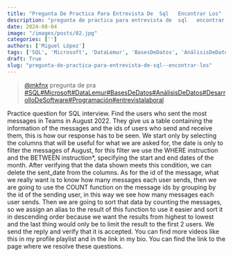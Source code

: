 ```yaml
---
title: "Pregunta De Practica Para Entrevista De  Sql   Encontrar Los"
description: "pregunta de practica para entrevista de  sql   encontrar los"
date: 2024-08-04
image: "/images/posts/02.jpg"
categories: ['']
authors: ['Miguel López']
tags: ['SQL', 'Microsoft', 'DataLemur', 'BasesDeDatos', 'AnálisisDeDatos', 'DesarrolloDeSoftware', 'Programación', 'entrevistalaboral']
draft: True
slug: "pregunta-de-practica-para-entrevista-de-sql--encontrar-los"
---
```


<blockquote class="tiktok-embed" cite="{https://www.tiktok.com/@mkfnx/video/7342607072720375045}" data-video-id="7342607072720375045" style="max-width: 605px;min-width: 325px;" > <section> <a target="_blank" title="@mkfnx" href="https://www.tiktok.com/@mkfnx?refer=embed">@mkfnx</a> pregunta de pra </section> <a title="SQL" target="_blank" href="https://www.tiktok.com/tag/SQL?refer=embed">#SQL</a><a title="Microsoft" target="_blank" href="https://www.tiktok.com/tag/Microsoft?refer=embed">#Microsoft</a><a title="DataLemur" target="_blank" href="https://www.tiktok.com/tag/DataLemur?refer=embed">#DataLemur</a><a title="BasesDeDatos" target="_blank" href="https://www.tiktok.com/tag/BasesDeDatos?refer=embed">#BasesDeDatos</a><a title="AnálisisDeDatos" target="_blank" href="https://www.tiktok.com/tag/AnálisisDeDatos?refer=embed">#AnálisisDeDatos</a><a title="DesarrolloDeSoftware" target="_blank" href="https://www.tiktok.com/tag/DesarrolloDeSoftware?refer=embed">#DesarrolloDeSoftware</a><a title="Programación" target="_blank" href="https://www.tiktok.com/tag/Programación?refer=embed">#Programación</a><a title="entrevistalaboral" target="_blank" href="https://www.tiktok.com/tag/entrevistalaboral?refer=embed">#entrevistalaboral</a> </blockquote> <script async src="https://www.tiktok.com/embed.js"></script>

Practice question for SQL interview.  Find the users who sent the most messages in Teams in August 2022.  They give us a table containing the information of the  messages and the ids of users who send and receive them,  this is how our response has to be seen.  We start only by selecting the columns  that will be useful for what we are asked for,  the date is only to filter the messages of August,  for this filter we use the WHERE instruction and the BETWEEN instruction*,  specifying the start and end dates of the month.  After verifying that the data shown meets this condition,  we can delete the sent_date from the columns.  As for the id of the message,  what we really want is to know how many messages each user sends,  then we are going to use the COUNT function on the  message ids by grouping by the id of the sending user,  in this way we see how many messages each user sends.  Then we are going to sort that data by counting the messages,  so we assign an alias to the result of this function to use it easier and  sort it in descending order because we want the results from highest to  lowest and the last thing would only be to  limit the result to the first 2 users.  We send the reply and verify that it is accepted.  You can find more videos like this in my  profile playlist and in the link in my bio.  You can find the link to the page where we resolve these questions. 